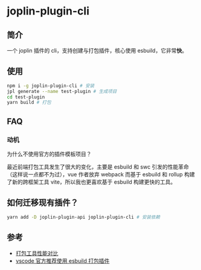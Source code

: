 # joplin-plugin-cli

## 简介

一个 joplin 插件的 cli，支持创建与打包插件，核心使用 esbuild，它非常**快**。

## 使用

```sh
npm i -g joplin-plugin-cli # 安装
jpl generate --name test-plugin # 生成项目
cd test-plugin
yarn build # 打包
```

## FAQ

### 动机

为什么不使用官方的插件模板项目？

最近前端打包工具发生了很大的变化，主要是 esbuild 和 swc 引发的性能革命（这样说一点都不为过），vue 作者放弃 webpack 而基于 esbuild 和 rollup 构建了新的跨框架工具 vite，所以我也更喜欢基于 esbuild 构建更快的工具。

## 如何迁移现有插件？

```sh
yarn add -D joplin-plugin-api joplin-plugin-cli # 安装依赖
```

## 参考

- [打包工具性能对比](https://esbuild.github.io/)
- [vscode 官方推荐使用 esbuild 打包插件](https://code.visualstudio.com/api/working-with-extensions/bundling-extension)
